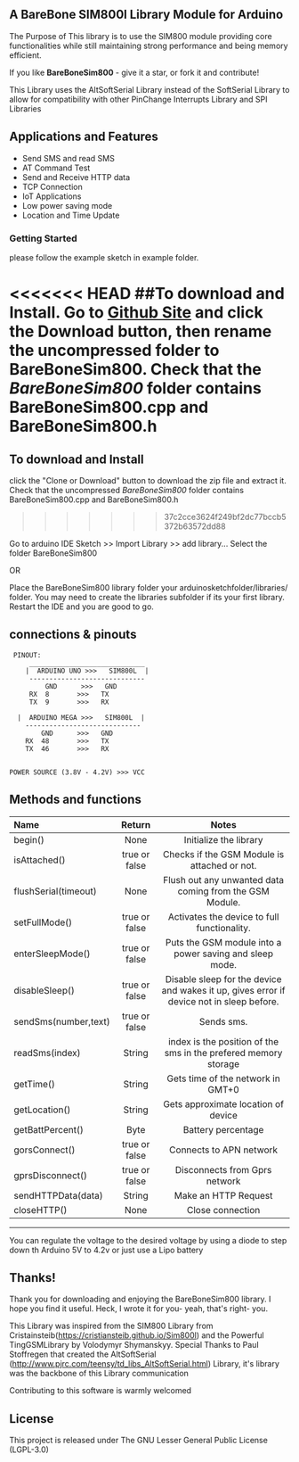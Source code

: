 ## A BareBone SIM800l Library Module for Arduino
The Purpose of This library is to use the SIM800 module providing core functionalities while still maintaining strong performance and being memory efficient.

If you like **BareBoneSim800** - give it a star, or fork it and contribute!

This Library uses the AltSoftSerial Library instead of the SoftSerial Library to allow for compatibility with other PinChange Interrupts Library and SPI Libraries

## Applications and Features
+ Send SMS and read SMS
+ AT Command Test
+ Send and Receive HTTP data
+ TCP Connection
+ IoT Applications
+ Low power saving mode
+ Location and Time Update

### Getting Started
please follow the example sketch in example folder.

<<<<<<< HEAD
##To download and Install.
Go to [Github Site](https://github.com/thehapyone/BareBoneSim800/) and click the Download button, then rename the uncompressed folder to **BareBoneSim800**. 
  Check that the *BareBoneSim800* folder contains BareBoneSim800.cpp and BareBoneSim800.h
=======
## To download and Install
click the "Clone or Download" button to download the zip file and extract it.
  Check that the uncompressed *BareBoneSim800* folder contains BareBoneSim800.cpp and BareBoneSim800.h
>>>>>>> 37c2cce3624f249bf2dc77bccb5372b63572dd88

Go to arduino IDE Sketch >> Import Library >> add library... Select the folder BareBoneSim800

OR 

Place the BareBoneSim800 library folder your arduinosketchfolder/libraries/ folder. 
You may need to create the libraries subfolder if its your first library. Restart the IDE and you are good to go.


## connections & pinouts

     PINOUT: 
         _____________________________
        |  ARDUINO UNO >>>   SIM800L  |
         -----------------------------
             GND      >>>   GND
         RX  8       >>>   TX    
         TX  9       >>>   RX
		 
	  |  ARDUINO MEGA >>>   SIM800L  |
        -----------------------------
            GND      >>>   GND
        RX  48       >>>   TX    
        TX  46       >>>   RX
       
                  
    POWER SOURCE (3.8V - 4.2V) >>> VCC

## Methods and functions

Name|Return|Notes
:-------|:-------:|:-----------------------------------------------:|
begin()|None|Initialize the library
isAttached()|true or false|Checks if the GSM Module is attached or not.
flushSerial(timeout)|None|Flush out any unwanted data coming from the GSM Module.
setFullMode()|true or false|Activates the device to full functionality.
enterSleepMode()|true or false|Puts the GSM module into a power saving and sleep mode.
disableSleep()|true or false|Disable sleep for the device and wakes it up, gives error if device not in sleep before.
sendSms(number,text)|true or false|Sends  sms.
readSms(index)|String|index is the position of the sms in the prefered memory storage
getTime()|String|Gets time of the network in GMT+0
getLocation()|String|Gets approximate location of device
getBattPercent()|Byte|Battery percentage 
gorsConnect()|true or false|Connects to APN network
gprsDisconnect()|true or false|Disconnects from Gprs network
sendHTTPData(data)|String|Make an HTTP Request
closeHTTP()|None|Close connection
____________________________________________________________________________________

You can regulate the voltage to the desired voltage by using a diode to step down th Arduino 5V to 4.2v or just use a Lipo battery

## Thanks!
Thank you for downloading and enjoying the BareBoneSim800 library.
I hope you find it useful. Heck, I wrote it for you- yeah, that's right- you.

This Library was inspired from the SIM800 Library from Cristainsteib(https://cristiansteib.github.io/Sim800l) and the Powerful TingGSMLibrary by Volodymyr Shymanskyy.
Special Thanks to Paul Stoffregen that created the AltSoftSerial (http://www.pjrc.com/teensy/td_libs_AltSoftSerial.html) Library, it's library was the backbone of this Library communication

Contributing to this software is warmly welcomed

## License
This project is released under
The GNU Lesser General Public License (LGPL-3.0)

